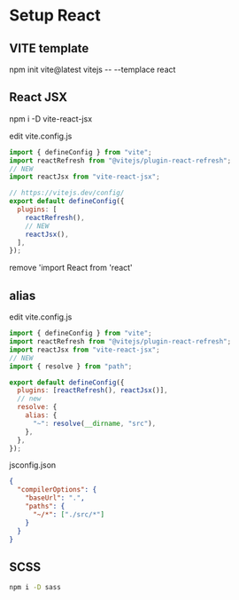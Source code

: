# Setup React

## VITE template

npm init vite@latest vitejs -- --templace react

## React JSX

npm i -D vite-react-jsx

edit vite.config.js

```js
import { defineConfig } from "vite";
import reactRefresh from "@vitejs/plugin-react-refresh";
// NEW
import reactJsx from "vite-react-jsx";

// https://vitejs.dev/config/
export default defineConfig({
  plugins: [
    reactRefresh(),
    // NEW
    reactJsx(),
  ],
});
```

remove 'import React from 'react'

## alias

edit vite.config.js

```js
import { defineConfig } from "vite";
import reactRefresh from "@vitejs/plugin-react-refresh";
import reactJsx from "vite-react-jsx";
// NEW
import { resolve } from "path";

export default defineConfig({
  plugins: [reactRefresh(), reactJsx()],
  // new
  resolve: {
    alias: {
      "~": resolve(__dirname, "src"),
    },
  },
});
```

jsconfig.json

```json
{
  "compilerOptions": {
    "baseUrl": ".",
    "paths": {
      "~/*": ["./src/*"]
    }
  }
}
```

## SCSS

```sh
npm i -D sass
```
